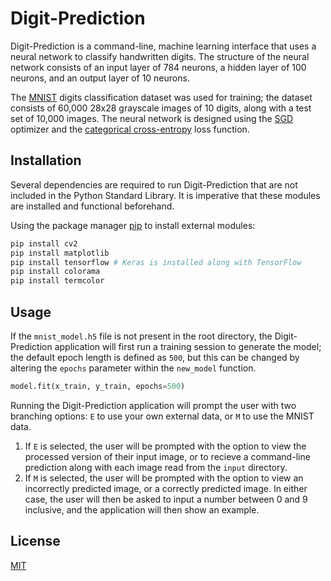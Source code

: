# Digit-Prediction

Digit-Prediction is a command-line, machine learning interface that uses a neural network to classify handwritten digits. The structure of the neural network consists of an input layer of 784 neurons, a hidden layer of 100 neurons, and an output layer of 10 neurons. 

The [MNIST](https://keras.io/api/datasets/mnist/) digits classification dataset was used for training; the dataset consists of 60,000 28x28 grayscale images of 10 digits, along with a test set of 10,000 images. The neural network is designed using the [SGD](https://keras.io/api/optimizers/sgd/) optimizer and the [categorical cross-entropy](https://keras.io/api/losses/probabilistic_losses/#categoricalcrossentropy-class) loss function.

## Installation

Several dependencies are required to run Digit-Prediction that are not included in the Python Standard Library. It is imperative that these modules are installed and functional beforehand.

Using the package manager [pip](https://pip.pypa.io/en/stable/) to install external modules:
```bash
pip install cv2
pip install matplotlib 
pip install tensorflow # Keras is installed along with TensorFlow
pip install colorama
pip install termcolor
```

## Usage

If the `mnist_model.h5` file is not present in the root directory, the Digit-Prediction application will first run a training session to generate the model; the default epoch length is defined as `500`, but this can be changed by altering the `epochs` parameter within the `new_model` function.
```python
model.fit(x_train, y_train, epochs=500)
```
Running the Digit-Prediction application will prompt the user with two branching options: `E` to use your own external data, or `M` to use the MNIST data. 

1. If `E` is selected, the user will be prompted with the option to view the processed version of their input image, or to recieve a command-line prediction along with each image read from the `input` directory.
2. If `M` is selected, the user will be prompted with the option to view an incorrectly predicted image, or a correctly predicted image. In either case, the user will then be asked to input a number between 0 and 9 inclusive, and the application will then show an example.

## License
[MIT](https://choosealicense.com/licenses/mit/)